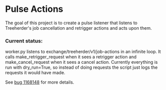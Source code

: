 # Pulse Actions

The goal of this project is to create a pulse listener that listens to Treeherder's job cancellation and retrigger actions and acts upon them.

### Current status:

worker.py listens to exchange/treeherder/v1/job-actions in an infinite loop. It calls make_retrigger_request when it sees a retrigger action and make_cancel_request when it sees a cancel action. Currently everything is run with dry_run=True, so instead of doing requests the script just logs the requests it would have made.

See [bug 1168148](https://bugzilla.mozilla.org/show_bug.cgi?id=1168148) for more details.
